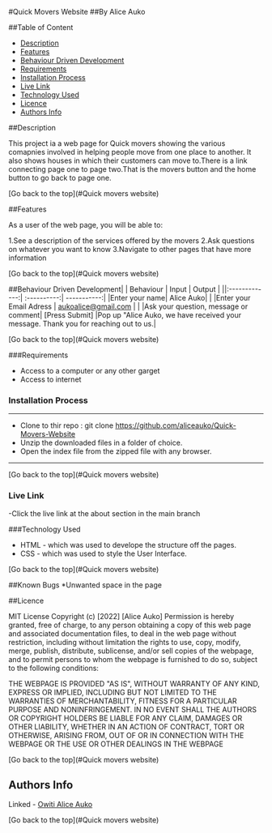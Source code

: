 #Quick Movers Website
##By Alice Auko

##Table of Content

 - [Description](#description)
 - [Features](#features)
 - [Behaviour Driven Development](#Behaviour-Driven-Development)
 - [Requirements](#requirements)
 - [Installation Process](#installation-Process)
 - [Live Link](#Live-Link)
 - [Technology  Used](#technology-Used)
 - [Licence](#licence)
 - [Authors Info](#Authors-Info)

 ##Description

 <p> This project ia a web page for Quick movers showing the various comapnies involved in helping people move from one place to another. It also shows houses in which their customers can move to.There is a link connecting page one to page two.That is the movers button and the home button to go back to page one.</p>


 [Go back to the top](#Quick movers website)

 ##Features

 As a user of the web page, you will be able to:

 1.See a description of the services offered by the movers
 2.Ask questions on whatever you want to know
 3.Navigate to other pages that have more information


  [Go back to the top](#Quick movers website)

##Behaviour Driven Development|
| Behaviour      | Input        | Output       |
||:-------------:| :----------:| -----------:|
|Enter your name| Alice Auko|                   |
|Enter your Email Adress |
aukoalice@gmail.com |  |
|Ask your question, message or comment|
[Press Submit] |Pop up "Alice Auko, we have received your message. Thank you for reaching out to us.|

 
 [Go back to the top](#Quick movers website)
 
 ###Requirements
 * Access to  a computer or any other garget
 * Access to internet
 ### Installation Process
 ****
* Clone to thir repo : git clone https://github.com/aliceauko/Quick-Movers-Website
* Unzip the downloaded files in a folder of choice.
* Open the index file from the zipped file with any browser.
 ****


 [Go back to the top](#Quick movers website)

### Live Link
-Click the live link at the about section in the main branch


###Technology Used
* HTML - which was used to develope the structure off the pages.
* CSS - which was used to style the User Interface.


[Go back to the top](#Quick movers website)

##Known Bugs
*Unwanted space in the page

##Licence

MIT License
Copyright (c) [2022] [Alice Auko]
Permission is hereby granted, free of charge, to any person obtaining a copy
of this web page and associated documentation files, to deal
in the web page without restriction, including without limitation the rights
to use, copy, modify, merge, publish, distribute, sublicense, and/or sell
copies of the webpage, and to permit persons to whom the webpage is
furnished to do so, subject to the following conditions:


THE WEBPAGE IS PROVIDED "AS IS", WITHOUT WARRANTY OF ANY KIND, EXPRESS OR
IMPLIED, INCLUDING BUT NOT LIMITED TO THE WARRANTIES OF MERCHANTABILITY,
FITNESS FOR A PARTICULAR PURPOSE AND NONINFRINGEMENT. IN NO EVENT SHALL THE
AUTHORS OR COPYRIGHT HOLDERS BE LIABLE FOR ANY CLAIM, DAMAGES OR OTHER
LIABILITY, WHETHER IN AN ACTION OF CONTRACT, TORT OR OTHERWISE, ARISING FROM,
OUT OF OR IN CONNECTION WITH THE WEBPAGE OR THE USE OR OTHER DEALINGS IN THE
WEBPAGE

[Go back to the top](#Quick movers website)

## Authors Info

Linked - [Owiti Alice Auko](https://www.linkedin.com/in/owiti-alice-auko-580b2818a)

[Go back to the top](#Quick movers website)

